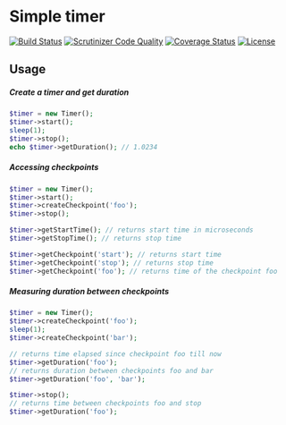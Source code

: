 # Simple timer

[![Build Status](https://travis-ci.org/weew/php-timer.svg?branch=master)](https://travis-ci.org/weew/php-timer)
[![Scrutinizer Code Quality](https://scrutinizer-ci.com/g/weew/php-timer/badges/quality-score.png?b=master)](https://scrutinizer-ci.com/g/weew/php-timer/?branch=master)
[![Coverage Status](https://coveralls.io/repos/weew/php-timer/badge.svg?branch=master&service=github)](https://coveralls.io/github/weew/php-timer?branch=master)
[![License](https://poser.pugx.org/weew/php-timer/license)](https://packagist.org/packages/weew/php-timer)

## Usage

##### Create a timer and get duration

```php
$timer = new Timer();
$timer->start();
sleep(1);
$timer->stop();
echo $timer->getDuration(); // 1.0234
```

##### Accessing checkpoints

```php
$timer = new Timer();
$timer->start();
$timer->createCheckpoint('foo');
$timer->stop();

$timer->getStartTime(); // returns start time in microseconds
$timer->getStopTime(); // returns stop time

$timer->getCheckpoint('start'); // returns start time
$timer->getCheckpoint('stop'); // returns stop time
$timer->getCheckpoint('foo'); // returns time of the checkpoint foo
```

##### Measuring duration between checkpoints

```php
$timer = new Timer();
$timer->createCheckpoint('foo');
sleep(1);
$timer->createCheckpoint('bar');

// returns time elapsed since checkpoint foo till now
$timer->getDuration('foo');
// returns duration between checkpoints foo and bar
$timer->getDuration('foo', 'bar');

$timer->stop();
// returns time between checkpoints foo and stop
$timer->getDuration('foo');
```
